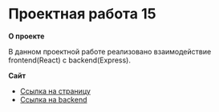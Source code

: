 # Проектная работа 15

**О проекте**

В данном проектной работе реализовано взаимодействие frontend(React) с backend(Express).

**Сайт**

* [Ссылка на страницу](http://santyagobatkich.students.nomoredomains.xyz)
* [Ссылка на backend](http://santyagobatkich.students.nomoredomains.work)
